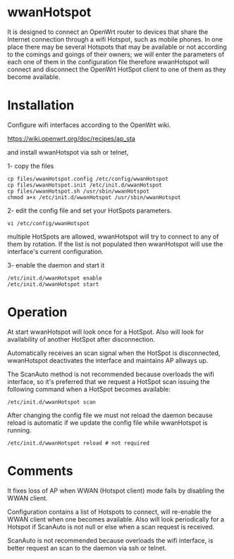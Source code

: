 # wwanHotspot

It is designed to connect an OpenWrt router to devices that share the Internet connection through a wifi Hotspot, such as mobile phones. In one place there may be several Hotspots that may be available or not according to the comings and goings of their owners; we will enter the parameters of each one of them in the configuration file therefore wwanHotspot will connect and disconnect the OpenWrt HotSpot client to one of them as they become available.

# Installation
Configure wifi interfaces according to the OpenWrt wiki.

https://wiki.openwrt.org/doc/recipes/ap_sta

and install wwanHotspot via ssh or telnet,

1- copy the files
   ```
   cp files/wwanHotspot.config /etc/config/wwanHotspot
   cp files/wwanHotspot.init /etc/init.d/wwanHotspot
   cp files/wwanHotspot.sh /usr/sbin/wwanHotspot
   chmod a+x /etc/init.d/wwanHotspot /usr/sbin/wwanHotspot
   ```
2- edit the config file and set your HotSpots parameters.
   ```
   vi /etc/config/wwanHotspot
   ```
multiple HotSpots are allowed, wwanHotspot will try to connect to any of them by rotation. If the list is not populated then wwanHotspot will use the interface's current configuration.

3- enable the daemon and start it
   ```
   /etc/init.d/wwanHotspot enable
   /etc/init.d/wwanHotspot start
   ```
# Operation

At start wwanHotspot will look once for a HotSpot.
Also will look for availability of another HotSpot after disconnection.

Automatically receives an scan signal when the HotSpot is disconnected, wwanHotspot deactivates the interface and maintains AP allways up.

The ScanAuto method is not recommended because overloads the wifi interface, so it's preferred that we request a HotSpot scan issuing the following command when a HotSpot becomes available:
   ```
   /etc/init.d/wwanHotspot scan
   ```
After changing the config file we must not reload the daemon because reload is automatic if we update the config file while wwanHotspot is running.
   ```
   /etc/init.d/wwanHotspot reload # not required
   ```
# Comments

It fixes loss of AP when WWAN (Hotspot client) mode fails by disabling the WWAN client.

Configuration contains a list of Hotspots to connect, will re-enable the WWAN client when one becomes available. Also will look periodically for a Hotspot if ScanAuto is not null or else when a scan request is received.

ScanAuto is not recommended because overloads the wifi interface, is better request an scan to the daemon via ssh or telnet.

